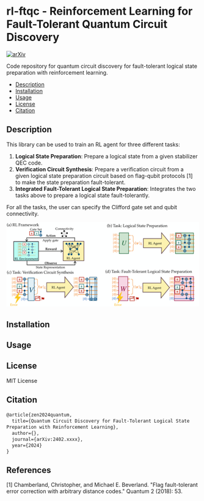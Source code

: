 # rl-ftqc - Reinforcement Learning for Fault-Tolerant Quantum Circuit Discovery

[![arXiv](https://img.shields.io/badge/arXiv-1234.56789-b31b1b.svg)](https://arxiv.org/abs/1234.56789)

Code repository for quantum circuit discovery for fault-tolerant logical state preparation with reinforcement learning. 

- [Description](#description)
- [Installation](#installation)
- [Usage](#usage)
- [License](#license)
- [Citation](#citation)
  
## Description

This library can be used to train an RL agent for three different tasks:
1. **Logical State Preparation**: Prepare a logical state from a given stabilizer QEC code.
2. **Verification Circuit Synthesis**: Prepare a verification circuit from a given logical state preparation circuit based on flag-qubit protocols [1] to make the state preparation fault-tolerant.
3. **Integrated Fault-Tolerant Logical State Preparation**: Integrates the two tasks above to prepare a logical state fault-tolerantly.

For all the tasks, the user can specify the Clifford gate set and qubit connectivity.

<img src="images/overview.png" alt="overview" width="800"/>


## Installation

## Usage


## License

MIT License

## Citation
```
@article{zen2024quantum,
  title={Quantum Circuit Discovery for Fault-Tolerant Logical State Preparation with Reinforcement Learning},
  author={},
  journal={arXiv:2402.xxxx},
  year={2024}
}
```


## References
[1] Chamberland, Christopher, and Michael E. Beverland. "Flag fault-tolerant error correction with arbitrary distance codes." Quantum 2 (2018): 53.

